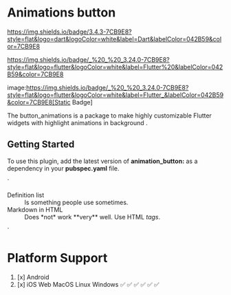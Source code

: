 # Animations button
https://img.shields.io/badge/3.4.3-7CB9E8?style=flat&logo=dart&logoColor=white&label=Dart&labelColor=042B59&color=7CB9E8

https://img.shields.io/badge/_%20_%20_3.24.0-7CB9E8?style=flat&logo=flutter&logoColor=white&label=Flutter%20&labelColor=042B59&color=7CB9E8

image:https://img.shields.io/badge/_%20_%20_3.24.0-7CB9E8?style=flat&logo=flutter&logoColor=white&label=Flutter_&labelColor=042B59&color=7CB9E8[Static Badge]

The button_animations is a package to make highly customizable Flutter widgets 
with highlight animations in background .

## Getting Started
To use this plugin, add the latest version of **animation_button:** as a dependency
in your **pubspec.yaml** file.

`
<dl>
  <dt>Definition list</dt>
  <dd>Is something people use sometimes.</dd>

  <dt>Markdown in HTML</dt>
  <dd>Does *not* work **very** well. Use HTML <em>tags</em>.</dd>
</dl>`

# Platform Support
1. [x] Android
2. [x] iOS	Web	MacOS	Linux	Windows   ✅    ✅	✅	✅	✅  	✅

